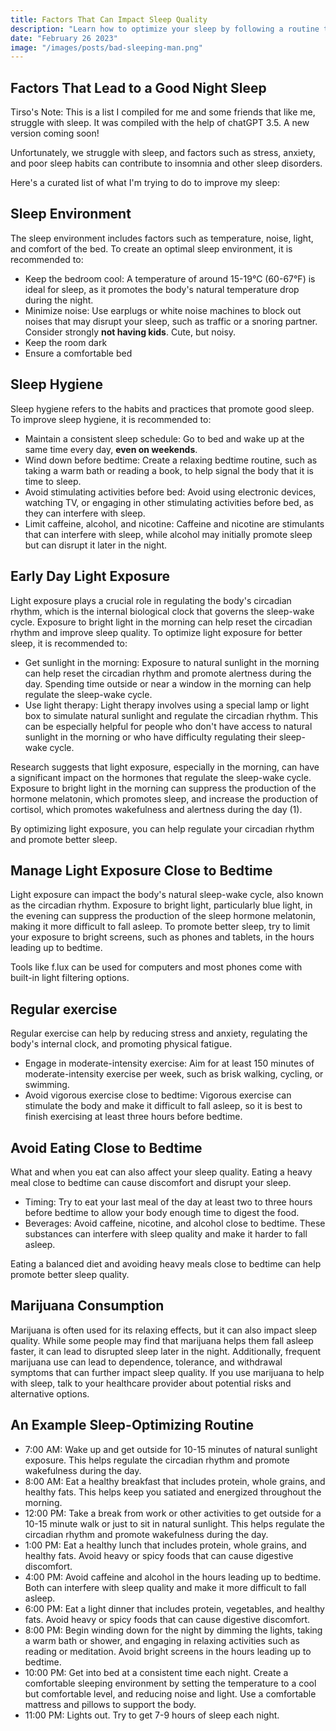 ```yaml
---
title: Factors That Can Impact Sleep Quality
description: "Learn how to optimize your sleep by following a routine that incorporates the most important factors for good sleep quality. Discover the impact of factors such as regular sleep schedule, creating a comfortable sleeping environment, exercise, diet, and light exposure on sleep quality."
date: "February 26 2023"
image: "/images/posts/bad-sleeping-man.png"
---
```


## Factors That Lead to a Good Night Sleep

Tirso's Note: This is a list I compiled for me and some friends that like me, struggle with sleep. It was compiled with the help of chatGPT 3.5. A new version coming soon!

Unfortunately, we struggle with sleep, and factors such as stress, anxiety, and poor sleep habits can contribute to insomnia and other sleep disorders.

Here's a curated list of what I'm trying to do to improve my sleep:

## Sleep Environment

The sleep environment includes factors such as temperature, noise, light, and comfort of the bed. To create an optimal sleep environment, it is recommended to:

-   Keep the bedroom cool: A temperature of around 15-19°C (60-67°F) is ideal for sleep, as it promotes the body's natural temperature drop during the night.
-   Minimize noise: Use earplugs or white noise machines to block out noises that may disrupt your sleep, such as traffic or a snoring partner. Consider strongly **not having kids**. Cute, but noisy.
-   Keep the room dark
-   Ensure a comfortable bed

## Sleep Hygiene

Sleep hygiene refers to the habits and practices that promote good sleep. To improve sleep hygiene, it is recommended to:

-   Maintain a consistent sleep schedule: Go to bed and wake up at the same time every day, **even on weekends**.
-   Wind down before bedtime: Create a relaxing bedtime routine, such as taking a warm bath or reading a book, to help signal the body that it is time to sleep.
-   Avoid stimulating activities before bed: Avoid using electronic devices, watching TV, or engaging in other stimulating activities before bed, as they can interfere with sleep.
-   Limit caffeine, alcohol, and nicotine: Caffeine and nicotine are stimulants that can interfere with sleep, while alcohol may initially promote sleep but can disrupt it later in the night.

## Early Day Light Exposure

Light exposure plays a crucial role in regulating the body's circadian rhythm, which is the internal biological clock that governs the sleep-wake cycle. Exposure to bright light in the morning can help reset the circadian rhythm and improve sleep quality. To optimize light exposure for better sleep, it is recommended to:

-   Get sunlight in the morning: Exposure to natural sunlight in the morning can help reset the circadian rhythm and promote alertness during the day. Spending time outside or near a window in the morning can help regulate the sleep-wake cycle.
-   Use light therapy: Light therapy involves using a special lamp or light box to simulate natural sunlight and regulate the circadian rhythm. This can be especially helpful for people who don't have access to natural sunlight in the morning or who have difficulty regulating their sleep-wake cycle.

Research suggests that light exposure, especially in the morning, can have a significant impact on the hormones that regulate the sleep-wake cycle. Exposure to bright light in the morning can suppress the production of the hormone melatonin, which promotes sleep, and increase the production of cortisol, which promotes wakefulness and alertness during the day (1).

By optimizing light exposure, you can help regulate your circadian rhythm and promote better sleep.

## Manage Light Exposure Close to Bedtime

Light exposure can impact the body's natural sleep-wake cycle, also known as the circadian rhythm. Exposure to bright light, particularly blue light, in the evening can suppress the production of the sleep hormone melatonin, making it more difficult to fall asleep. To promote better sleep, try to limit your exposure to bright screens, such as phones and tablets, in the hours leading up to bedtime.

Tools like f.lux can be used for computers and most phones come with built-in light filtering options.

## Regular exercise

Regular exercise can help by reducing stress and anxiety, regulating the body's internal clock, and promoting physical fatigue.

-   Engage in moderate-intensity exercise: Aim for at least 150 minutes of moderate-intensity exercise per week, such as brisk walking, cycling, or swimming.
-   Avoid vigorous exercise close to bedtime: Vigorous exercise can stimulate the body and make it difficult to fall asleep, so it is best to finish exercising at least three hours before bedtime.

## Avoid Eating Close to Bedtime

What and when you eat can also affect your sleep quality. Eating a heavy meal close to bedtime can cause discomfort and disrupt your sleep.

-   Timing: Try to eat your last meal of the day at least two to three hours before bedtime to allow your body enough time to digest the food.
-   Beverages: Avoid caffeine, nicotine, and alcohol close to bedtime. These substances can interfere with sleep quality and make it harder to fall asleep.

Eating a balanced diet and avoiding heavy meals close to bedtime can help promote better sleep quality.

## Marijuana Consumption

Marijuana is often used for its relaxing effects, but it can also impact sleep quality. While some people may find that marijuana helps them fall asleep faster, it can lead to disrupted sleep later in the night. Additionally, frequent marijuana use can lead to dependence, tolerance, and withdrawal symptoms that can further impact sleep quality. If you use marijuana to help with sleep, talk to your healthcare provider about potential risks and alternative options.

## An Example Sleep-Optimizing Routine

-   7:00 AM: Wake up and get outside for 10-15 minutes of natural sunlight exposure. This helps regulate the circadian rhythm and promote wakefulness during the day.
-   8:00 AM: Eat a healthy breakfast that includes protein, whole grains, and healthy fats. This helps keep you satiated and energized throughout the morning.
-   12:00 PM: Take a break from work or other activities to get outside for a 10-15 minute walk or just to sit in natural sunlight. This helps regulate the circadian rhythm and promote wakefulness during the day.
-   1:00 PM: Eat a healthy lunch that includes protein, whole grains, and healthy fats. Avoid heavy or spicy foods that can cause digestive discomfort.
-   4:00 PM: Avoid caffeine and alcohol in the hours leading up to bedtime. Both can interfere with sleep quality and make it more difficult to fall asleep.
-   6:00 PM: Eat a light dinner that includes protein, vegetables, and healthy fats. Avoid heavy or spicy foods that can cause digestive discomfort.
-   8:00 PM: Begin winding down for the night by dimming the lights, taking a warm bath or shower, and engaging in relaxing activities such as reading or meditation. Avoid bright screens in the hours leading up to bedtime.
-   10:00 PM: Get into bed at a consistent time each night. Create a comfortable sleeping environment by setting the temperature to a cool but comfortable level, and reducing noise and light. Use a comfortable mattress and pillows to support the body.
-   11:00 PM: Lights out. Try to get 7-9 hours of sleep each night.
